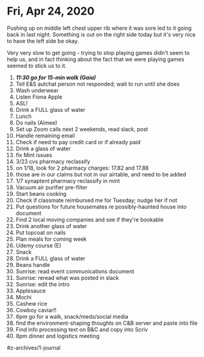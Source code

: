 # Fri, Apr 24, 2020
Pushing up on middle left chest upper rib where it was sore led to it going back in last night. Something is out on the right side today but it's very nice to have the left side be okay.

Very very slow to get going - trying to stop playing games didn't seem to help us, and in fact thinking about the fact that we were playing games seemed to stick us to it. 

1. ***11:30 go for 15-min walk (Gaia)***
2. Tell E&S autchat person not responded; wait to run until she does
3. Wash underwear
4. Listen Fiona Apple
5. ASL!
6. Drink a FULL glass of water
7. Lunch
8. Do nails (Aimee)
9. Set up Zoom calls next 2 weekends, read slack, post
10. Handle remaining email
11. Check if need to pay credit card or if already paid
12. Drink a glass of water
13. fix Mint issues
14. 3/23 cvs pharmacy reclassify 
15. on 1/18, look for 2 pharmacy charges: 17.82 and 17.88
16. those are in our claims but not in our airtable, and need to be added
17. 1/7 synaptent pharmacy reclassify in mint
18. Vacuum air purifier pre-filter
19. Start beans cooking
20. Check if classmate reimbursed me for Tuesday; nudge her if not
21. Put questions for future housemates re possibly-haunted house into document
22. Find 2 local moving companies and see if they're bookable
23. Drink another glass of water
24. Put topcoat on nails
25. Plan meals for coming week
26. Udemy course (E)
27. Snack
28. Drink a FULL glass of water
29. Beans handle
30. Sunrise: read event communications document
31. Sunrise: reread what was posted in slack
32. Sunrise: edit the intro
33. Applesauce
34. Mochi
35. Cashew rice
36. Cowboy caviar!!
37. 6pm go for a walk, snack/meds/social media
38. find the environment-shaping thoughts on C&B server and paste into file
39. Find info processing text on B&C and copy into Scriv
40. 8pm dinner and logistics meeting


#z-archives/1-journal